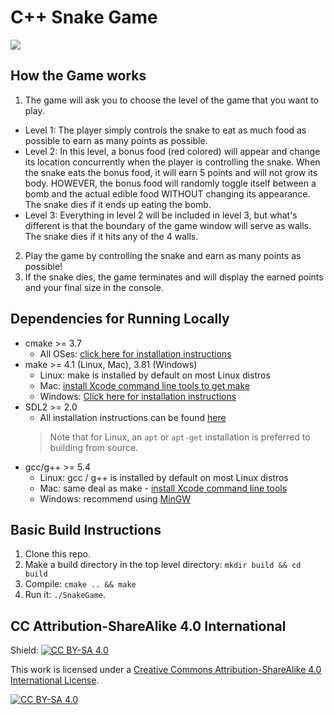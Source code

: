 # C++ Snake Game

<img src="snake_game.gif"/>

## How the Game works

1. The game will ask you to choose the level of the game that you want to play.
  * Level 1: The player simply controls the snake to eat as much food as possible to earn as many points as possible.
  * Level 2: In this level, a bonus food (red colored) will appear and change its location concurrently when the player
    is controlling the snake. When the snake eats the bonus food, it will earn 5 points and will not grow its body. HOWEVER, the bonus food will randomly toggle itself between a bomb and the actual edible food WITHOUT changing its
    appearance. The snake dies if it ends up eating the bomb.
  * Level 3: Everything in level 2 will be included in level 3, but what's different is that the boundary of the 
    game window will serve as walls. The snake dies if it hits any of the 4 walls.
2. Play the game by controlling the snake and earn as many points as possible!
3. If the snake dies, the game terminates and will display the earned points and your final size in the console.

## Dependencies for Running Locally
* cmake >= 3.7
  * All OSes: [click here for installation instructions](https://cmake.org/install/)
* make >= 4.1 (Linux, Mac), 3.81 (Windows)
  * Linux: make is installed by default on most Linux distros
  * Mac: [install Xcode command line tools to get make](https://developer.apple.com/xcode/features/)
  * Windows: [Click here for installation instructions](http://gnuwin32.sourceforge.net/packages/make.htm)
* SDL2 >= 2.0
  * All installation instructions can be found [here](https://wiki.libsdl.org/Installation)
  >Note that for Linux, an `apt` or `apt-get` installation is preferred to building from source. 
* gcc/g++ >= 5.4
  * Linux: gcc / g++ is installed by default on most Linux distros
  * Mac: same deal as make - [install Xcode command line tools](https://developer.apple.com/xcode/features/)
  * Windows: recommend using [MinGW](http://www.mingw.org/)

## Basic Build Instructions

1. Clone this repo.
2. Make a build directory in the top level directory: `mkdir build && cd build`
3. Compile: `cmake .. && make`
4. Run it: `./SnakeGame`.
  

## CC Attribution-ShareAlike 4.0 International


Shield: [![CC BY-SA 4.0][cc-by-sa-shield]][cc-by-sa]

This work is licensed under a
[Creative Commons Attribution-ShareAlike 4.0 International License][cc-by-sa].

[![CC BY-SA 4.0][cc-by-sa-image]][cc-by-sa]

[cc-by-sa]: http://creativecommons.org/licenses/by-sa/4.0/
[cc-by-sa-image]: https://licensebuttons.net/l/by-sa/4.0/88x31.png
[cc-by-sa-shield]: https://img.shields.io/badge/License-CC%20BY--SA%204.0-lightgrey.svg
